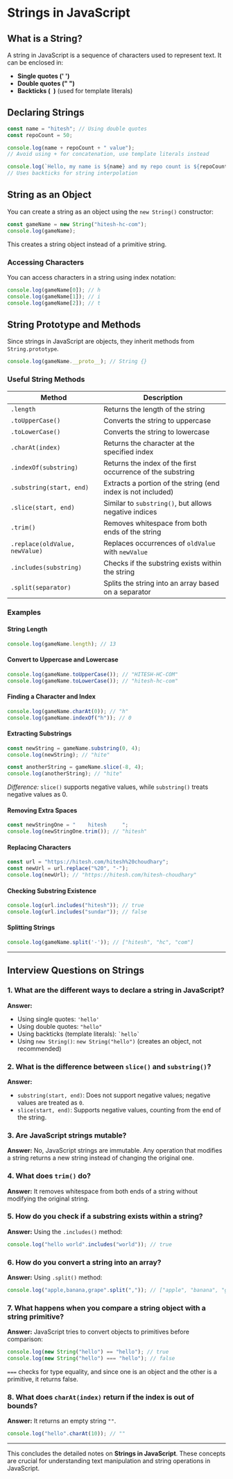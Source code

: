 # Strings in JavaScript

## What is a String?
A string in JavaScript is a sequence of characters used to represent text. It can be enclosed in:

- **Single quotes (' ')**
- **Double quotes (" ")**
- **Backticks (`` ``)** (used for template literals)

## Declaring Strings

```javascript
const name = "hitesh"; // Using double quotes
const repoCount = 50;

console.log(name + repoCount + " value"); 
// Avoid using + for concatenation, use template literals instead

console.log(`Hello, my name is ${name} and my repo count is ${repoCount}`);
// Uses backticks for string interpolation
```

## String as an Object
You can create a string as an object using the `new String()` constructor:

```javascript
const gameName = new String("hitesh-hc-com");
console.log(gameName);
```

This creates a string object instead of a primitive string.

### Accessing Characters
You can access characters in a string using index notation:

```javascript
console.log(gameName[0]); // h
console.log(gameName[1]); // i
console.log(gameName[2]); // t
```

## String Prototype and Methods
Since strings in JavaScript are objects, they inherit methods from `String.prototype`.

```javascript
console.log(gameName.__proto__); // String {}
```

### Useful String Methods

| Method | Description |
|--------|-------------|
| `.length` | Returns the length of the string |
| `.toUpperCase()` | Converts the string to uppercase |
| `.toLowerCase()` | Converts the string to lowercase |
| `.charAt(index)` | Returns the character at the specified index |
| `.indexOf(substring)` | Returns the index of the first occurrence of the substring |
| `.substring(start, end)` | Extracts a portion of the string (end index is not included) |
| `.slice(start, end)` | Similar to `substring()`, but allows negative indices |
| `.trim()` | Removes whitespace from both ends of the string |
| `.replace(oldValue, newValue)` | Replaces occurrences of `oldValue` with `newValue` |
| `.includes(substring)` | Checks if the substring exists within the string |
| `.split(separator)` | Splits the string into an array based on a separator |

### Examples

#### String Length
```javascript
console.log(gameName.length); // 13
```

#### Convert to Uppercase and Lowercase
```javascript
console.log(gameName.toUpperCase()); // "HITESH-HC-COM"
console.log(gameName.toLowerCase()); // "hitesh-hc-com"
```

#### Finding a Character and Index
```javascript
console.log(gameName.charAt(0)); // "h"
console.log(gameName.indexOf("h")); // 0
```

#### Extracting Substrings
```javascript
const newString = gameName.substring(0, 4);
console.log(newString); // "hite"
```

```javascript
const anotherString = gameName.slice(-8, 4);
console.log(anotherString); // "hite"
```
*Difference:* `slice()` supports negative values, while `substring()` treats negative values as 0.

#### Removing Extra Spaces
```javascript
const newStringOne = "    hitesh     ";
console.log(newStringOne.trim()); // "hitesh"
```

#### Replacing Characters
```javascript
const url = "https://hitesh.com/hitesh%20choudhary";
const newUrl = url.replace("%20", "-");
console.log(newUrl); // "https://hitesh.com/hitesh-choudhary"
```

#### Checking Substring Existence
```javascript
console.log(url.includes("hitesh")); // true
console.log(url.includes("sundar")); // false
```

#### Splitting Strings
```javascript
console.log(gameName.split('-')); // ["hitesh", "hc", "com"]
```

---

## Interview Questions on Strings

### 1. **What are the different ways to declare a string in JavaScript?**
**Answer:**
- Using single quotes: `'hello'`
- Using double quotes: `"hello"`
- Using backticks (template literals): `` `hello` ``
- Using `new String()`: `new String("hello")` (creates an object, not recommended)

### 2. **What is the difference between `slice()` and `substring()`?**
**Answer:**
- `substring(start, end)`: Does not support negative values; negative values are treated as `0`.
- `slice(start, end)`: Supports negative values, counting from the end of the string.

### 3. **Are JavaScript strings mutable?**
**Answer:** No, JavaScript strings are immutable. Any operation that modifies a string returns a new string instead of changing the original one.

### 4. **What does `trim()` do?**
**Answer:** It removes whitespace from both ends of a string without modifying the original string.

### 5. **How do you check if a substring exists within a string?**
**Answer:** Using the `.includes()` method:
```javascript
console.log("hello world".includes("world")); // true
```

### 6. **How do you convert a string into an array?**
**Answer:** Using `.split()` method:
```javascript
console.log("apple,banana,grape".split(",")); // ["apple", "banana", "grape"]
```

### 7. **What happens when you compare a string object with a string primitive?**
**Answer:** JavaScript tries to convert objects to primitives before comparison:
```javascript
console.log(new String("hello") == "hello"); // true
console.log(new String("hello") === "hello"); // false
```
`===` checks for type equality, and since one is an object and the other is a primitive, it returns false.

### 8. **What does `charAt(index)` return if the index is out of bounds?**
**Answer:** It returns an empty string `""`.

```javascript
console.log("hello".charAt(10)); // ""
```

---

This concludes the detailed notes on **Strings in JavaScript**. These concepts are crucial for understanding text manipulation and string operations in JavaScript.
